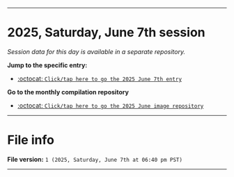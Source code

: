 
***

# 2025, Saturday, June 7th session

_Session data for this day is available in a separate repository._

**Jump to the specific entry:**

- [:octocat: `Click/tap here to go the 2025 June 7th entry`](https://github.com/seanpm2001/SeansLifeArchive_Images_ModernSmurfsVillage_Y2025_V6/tree/SeansLifeArchive_ModernSmurfsVillage_Y2025_V6_Main-dev/2025/06_June/07/)

**Go to the monthly compilation repository**

- [:octocat: `Click/tap here to go the 2025 June image repository`](https://github.com/seanpm2001/SeansLifeArchive_Images_ModernSmurfsVillage_Y2025_V6/)

***

# File info

**File version:** `1 (2025, Saturday, June 7th at 06:40 pm PST)`

***
